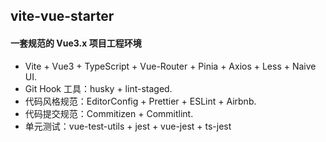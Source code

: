 ## vite-vue-starter

#### 一套规范的 Vue3.x 项目工程环境

- Vite + Vue3 + TypeScript + Vue-Router + Pinia + Axios + Less + Naive UI.
- Git Hook 工具：husky + lint-staged.
- 代码风格规范：EditorConfig + Prettier + ESLint + Airbnb.
- 代码提交规范：Commitizen + Commitlint.
- 单元测试：vue-test-utils + jest + vue-jest + ts-jest
